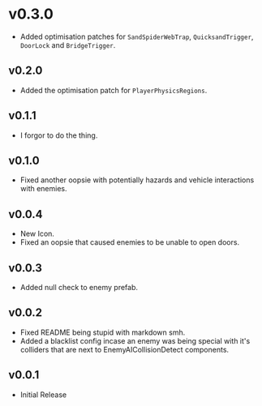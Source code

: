 # v0.3.0

- Added optimisation patches for `SandSpiderWebTrap`, `QuicksandTrigger`, `DoorLock` and `BridgeTrigger`.

## v0.2.0

- Added the optimisation patch for `PlayerPhysicsRegions`.

## v0.1.1

- I forgor to do the thing.

## v0.1.0

- Fixed another oopsie with potentially hazards and vehicle interactions with enemies.

## v0.0.4

- New Icon.
- Fixed an oopsie that caused enemies to be unable to open doors.

## v0.0.3

- Added null check to enemy prefab.

## v0.0.2

- Fixed README being stupid with markdown smh.
- Added a blacklist config incase an enemy was being special with it's colliders that are next to EnemyAICollisionDetect components.

## v0.0.1

- Initial Release
